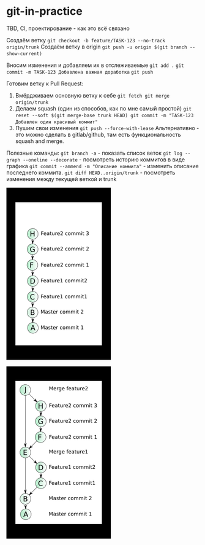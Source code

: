 # git-in-practice

TBD, CI, проектирование - как это всё связано

Создаём ветку
`git checkout -b feature/TASK-123 --no-track origin/trunk`
Создаём ветку в origin
`git push -u origin $(git branch --show-current)`

Вносим изменения и добавляем их в отслеживаемые
`git add .`
`git commit -m TASK-123 Добавлена важная доработка`
`git push`

Готовим ветку к Pull Request:
1. Вмёрдживаем основную ветку к себе
`git fetch
git merge origin/trunk`
2. Делаем squash (один из способов, как по мне самый простой)
`git reset --soft $(git merge-base trunk HEAD)
git commit -m "TASK-123 Добавлен один красивый коммит"`
3. Пушим свои изменения
`git push --force-with-lease`
Альтернативно - это можно сделать в gitlab/github, там есть функциональность squash and merge.

Полезные команды:
`git branch -a` - показать список веток
`git log --graph --oneline --decorate` - посмотреть историю коммитов в виде графика
`git commit --ammend -m "Описание коммита"` - изменить описание последнего коммита.
`git diff HEAD..origin/trunk` - посмотреть изменения между текущей веткой и trunk

![img.png](img.png)

![img_1.png](img_1.png)